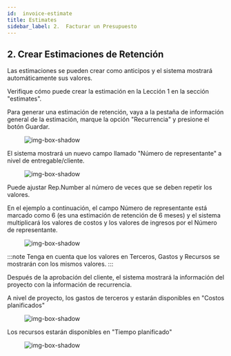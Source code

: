 ```yaml
---
id:  invoice-estimate
title: Estimates
sidebar_label: 2.  Facturar un Presupuesto
---
```


## 2.  Crear Estimaciones de Retención

Las estimaciones se pueden crear como anticipos y el sistema mostrará automáticamente sus valores.

Verifique cómo puede crear la estimación en la Lección 1 en la sección "estimates".

Para generar una estimación de retención, vaya a la pestaña de información general de la estimación, marque la opción "Recurrencia" y presione el botón Guardar.

<figure>

![img-box-shadow](/img/university/estimates/estimates-lesson2-1.png)
<figcaption></figcaption>
</figure>

El sistema mostrará un nuevo campo llamado "Número de representante" a nivel de entregable/cliente.

<figure>

![img-box-shadow](/img/university/estimates/estimates-lesson2-2.png)
<figcaption></figcaption>
</figure>

Puede ajustar Rep.Number al número de veces que se deben repetir los valores.

En el ejemplo a continuación, el campo Número de representante está marcado como 6 (es una estimación de retención de 6 meses) y el sistema multiplicará los valores de costos y los valores de ingresos por el Número de representante.

<figure>

![img-box-shadow](/img/university/estimates/estimates-lesson2-3.png)
<figcaption></figcaption>
</figure>

:::note
Tenga en cuenta que los valores en Terceros, Gastos y Recursos se mostrarán con los mismos valores.
:::

Después de la aprobación del cliente, el sistema mostrará la información del proyecto con la información de recurrencia.

A nivel de proyecto, los gastos de terceros y estarán disponibles en "Costos planificados"

 

<figure>

![img-box-shadow](/img/university/estimates/estimates-lesson2-4.png)
<figcaption></figcaption>
</figure>

Los recursos estarán disponibles en "Tiempo planificado"

<figure>

![img-box-shadow](/img/university/estimates/estimates-lesson2-5.png)
<figcaption></figcaption>
</figure>
